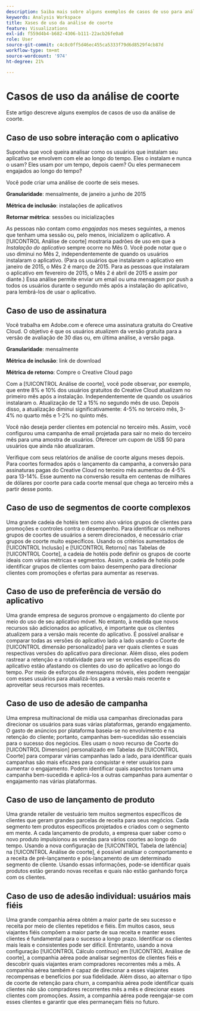 ```yaml
---
description: Saiba mais sobre alguns exemplos de casos de uso para análise de coorte.
keywords: Analysis Workspace
title: Xases de uso da análise de coorte
feature: Visualizations
exl-id: f559d4b4-b682-4306-b111-22acb26fe0a0
role: User
source-git-commit: c4c8c0ff5d46ec455ca5333f79d6d8529f4cb87d
workflow-type: tm+mt
source-wordcount: '974'
ht-degree: 21%

---
```


# Casos de uso da análise de coorte

Este artigo descreve alguns exemplos de casos de uso da análise de coorte.

## Caso de uso sobre interação com o aplicativo

Suponha que você queira analisar como os usuários que instalam seu aplicativo se envolvem com ele ao longo do tempo. Eles o instalam e nunca o usam? Eles usam por um tempo, depois caem? Ou eles permanecem engajados ao longo do tempo?

Você pode criar uma análise de coorte de seis meses.

**Granularidade**: mensalmente, de janeiro a junho de 2015

**Métrica de inclusão**: instalações de aplicativos

**Retornar métrica**: sessões ou inicializações

As pessoas não contam como *engajadas* nos meses seguintes, a menos que tenham uma sessão ou, pelo menos, inicializem o aplicativo. A [!UICONTROL Análise de coorte] mostraria padrões de uso em que a *Instalação do aplicativo* sempre ocorre no Mês 0. Você pode notar que o uso diminui no Mês 2, independentemente de quando os usuários instalaram o aplicativo. (Para os usuários que instalaram o aplicativo em janeiro de 2015, o Mês 2 é março de 2015. Para as pessoas que instalaram o aplicativo em fevereiro de 2015, o Mês 2 é abril de 2015 e assim por diante.) Essa análise permite enviar um email ou uma mensagem por push a todos os usuários durante o segundo mês após a instalação do aplicativo, para lembrá-los de usar o aplicativo.

## Caso de uso de assinatura

Você trabalha em Adobe.com e oferece uma assinatura gratuita do Creative Cloud. O objetivo é que os usuários atualizem da versão gratuita para a versão de avaliação de 30 dias ou, em última análise, a versão paga.

**Granularidade**: mensalmente

**Métrica de inclusão**: link de download

**Métrica de retorno**: Compre o Creative Cloud pago

Com a [!UICONTROL Análise de coorte], você pode observar, por exemplo, que entre 8% e 10% dos usuários gratuitos do Creative Cloud atualizam no primeiro mês após a instalação. Independentemente de quando os usuários instalaram o. Atualização de 12 a 15% no segundo mês de uso. Depois disso, a atualização diminui significativamente: 4-5% no terceiro mês, 3-4% no quarto mês e 1-2% no quinto mês.

Você não deseja perder clientes em potencial no terceiro mês. Assim, você configurou uma campanha de email projetada para sair no meio do terceiro mês para uma amostra de usuários. Oferecer um cupom de US$ 50 para usuários que ainda não atualizaram.

Verifique com seus relatórios de análise de coorte alguns meses depois. Para coortes formados após o lançamento da campanha, a conversão para assinaturas pagas do Creative Cloud no terceiro mês aumentou de 4-5% para 13-14%. Esse aumento na conversão resulta em centenas de milhares de dólares por coorte para cada coorte mensal que chega ao terceiro mês a partir desse ponto.

## Caso de uso de segmentos de coorte complexos

Uma grande cadeia de hotéis tem como alvo vários grupos de clientes para promoções e controles contra o desempenho. Para identificar os melhores grupos de coortes de usuários a serem direcionados, é necessário criar grupos de coorte muito específicos. Usando os critérios aumentados de [!UICONTROL Inclusão] e [!UICONTROL Retorno] nas Tabelas de [!UICONTROL Coorte], a cadeia de hotéis pode definir os grupos de coorte ideais com várias métricas e segmentos. Assim, a cadeia de hotéis pode identificar grupos de clientes com baixo desempenho para direcionar clientes com promoções e ofertas para aumentar as reservas.

## Caso de uso de preferência de versão do aplicativo

Uma grande empresa de seguros promove o engajamento do cliente por meio do uso de seu aplicativo móvel. No entanto, à medida que novos recursos são adicionados ao aplicativo, é importante que os clientes atualizem para a versão mais recente do aplicativo. É possível analisar e comparar todas as versões do aplicativo lado a lado usando o Coorte de [!UICONTROL dimensão personalizado] para ver quais clientes e suas respectivas versões do aplicativo para direcionar. Além disso, eles podem rastrear a retenção e a rotatividade para ver se versões específicas do aplicativo estão afastando os clientes do uso do aplicativo ao longo do tempo. Por meio de esforços de mensagens móveis, eles podem reengajar com esses usuários para atualizá-los para a versão mais recente e aproveitar seus recursos mais recentes.

## Caso de uso de adesão de campanha

Uma empresa multinacional de mídia usa campanhas direcionadas para direcionar os usuários para suas várias plataformas, gerando engajamento. O gasto de anúncios por plataforma baseia-se no envolvimento e na retenção do cliente; portanto, campanhas bem-sucedidas são essenciais para o sucesso dos negócios. Eles usam o novo recurso de Coorte do [!UICONTROL Dimension] personalizado em Tabelas de [!UICONTROL Coorte] para comparar várias campanhas lado a lado, para identificar quais campanhas são mais eficazes para conquistar e reter usuários para aumentar o engajamento. Podem identificar quais aspectos tornam uma campanha bem-sucedida e aplicá-los a outras campanhas para aumentar o engajamento nas várias plataformas.

## Caso de uso de lançamento de produto

Uma grande retailer de vestuário tem muitos segmentos específicos de clientes que geram grandes parcelas de receita para seus negócios. Cada segmento tem produtos específicos projetados e criados com o segmento em mente. A cada lançamento de produto, a empresa quer saber como o novo produto impulsionou as vendas para vários coortes ao longo do tempo. Usando a nova configuração de [!UICONTROL Tabela de latência] na [!UICONTROL Análise de coorte], é possível analisar o comportamento e a receita de pré-lançamento e pós-lançamento de um determinado segmento de cliente. Usando essas informações, pode-se identificar quais produtos estão gerando novas receitas e quais não estão ganhando força com os clientes.

## Caso de uso de adesão individual: usuários mais fiéis

Uma grande companhia aérea obtém a maior parte de seu sucesso e receita por meio de clientes repetidos e fiéis. Em muitos casos, seus viajantes fiéis compõem a maior parte de sua receita e manter esses clientes é fundamental para o sucesso a longo prazo. Identificar os clientes mais leais e consistentes pode ser difícil. Entretanto, usando a nova configuração [!UICONTROL Cálculo contínuo] em [!UICONTROL Análise de coorte], a companhia aérea pode analisar segmentos de clientes fiéis e descobrir quais viajantes eram compradores recorrentes mês a mês. A companhia aérea também é capaz de direcionar a esses viajantes recompensas e benefícios por sua fidelidade. Além disso, ao alternar o tipo de coorte de retenção para churn, a companhia aérea pode identificar quais clientes não são compradores recorrentes mês a mês e direcionar esses clientes com promoções. Assim, a companhia aérea pode reengajar-se com esses clientes e garantir que eles permaneçam fiéis no futuro.
